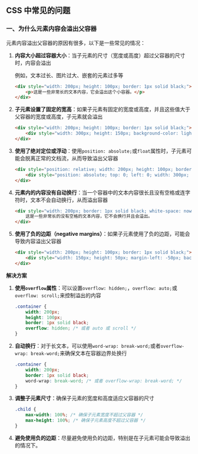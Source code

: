 ## CSS 中常见的问题

### 一、为什么元素内容会溢出父容器

元素内容溢出父容器的原因有很多，以下是一些常见的情况：

1. **内容大小超过容器大小**：当子元素的尺寸（宽度或高度）超过父容器的尺寸时，内容会溢出

    例如，文本过长、图片过大、嵌套的元素过多等

    ```html
    <div style="width: 200px; height: 100px; border: 1px solid black;">
        <p>这是一些非常长的文本内容，它会溢出这个小容器。</p>
    </div>
    ```

2. **子元素设置了固定的宽高**：如果子元素有固定的宽度或高度，并且这些值大于父容器的宽度或高度，子元素就会溢出

    ```html
    <div style="width: 200px; height: 100px; border: 1px solid black;">
        <div style="width: 300px; height: 150px; background-color: lightblue;"></div>
    </div>
    ```

3. **使用了绝对定位或浮动**：使用`position: absolute;`或`float`属性时，子元素可能会脱离正常的文档流，从而导致溢出父容器

    ```html
    <div style="position: relative; width: 200px; height: 100px; border: 1px solid black;">
        <div style="position: absolute; top: 0; left: 0; width: 300px; height: 150px; background-color: lightblue;"></div>
    </div>
    ```

4. **元素内的内容没有自动换行**：当一个容器中的文本内容很长且没有空格或连字符时，文本不会自动换行，从而溢出容器

    ```html
    <div style="width: 200px; border: 1px solid black; white-space: nowrap;">
        这是一些非常长的没有空格的文本内容，它不会换行并且会溢出。
    </div>
    ```

5. **使用了负的边距（negative margins）**：如果子元素使用了负的边距，可能会导致内容溢出父容器

    ```html
    <div style="width: 200px; height: 100px; border: 1px solid black;">
        <div style="width: 150px; height: 50px; margin-left: -50px; background-color: lightblue;"></div>
    </div>
    ```

**解决方案**

1. **使用`overflow`属性**：可以设置`overflow: hidden;`，`overflow: auto;`或`overflow: scroll;`来控制溢出的内容

    ```css
    .container {
        width: 200px;
        height: 100px;
        border: 1px solid black;
        overflow: hidden; /* 或者 auto 或 scroll */
    }
    ```

2. **自动换行**：对于长文本，可以使用`word-wrap: break-word;`或者`overflow-wrap: break-word;`来确保文本在容器边界处换行

    ```css
    .container {
        width: 200px;
        border: 1px solid black;
        word-wrap: break-word; /* 或者 overflow-wrap: break-word; */
    }
    ```

3. **调整子元素尺寸**：确保子元素的宽度和高度适应父容器的尺寸

    ```css
    .child {
        max-width: 100%; /* 确保子元素宽度不超过父容器 */
        max-height: 100%; /* 确保子元素高度不超过父容器 */
    }
    ```

4. **避免使用负的边距**：尽量避免使用负的边距，特别是在子元素可能会导致溢出的情况下。

